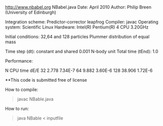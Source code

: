 http://www.nbabel.org
NBabel.java
Date: April 2010
Author:  Philip Breen (University of Edinburgh)

Integration scheme: Predictor-corrector leapfrog
Compiler: javac
Operating system:  Scientific Linux
Hardware: Intel(R) Pentium(R) 4 CPU 3.20GHz

Initial conditions: 32,64 and 128 particles Plummer distribution of equal mass

Time step (dt): constant and shared 0.001 N-body unit
Total time (tEnd): 1.0

Performance:

N	CPU time	dE/E
32	2.778		7.34E-7
64	9.882		3.60E-6
128	38.906		1.72E-6

**This code is submitted free of license

How to compile:
>javac NBable.java

How to run:
>java NBable < inputfile